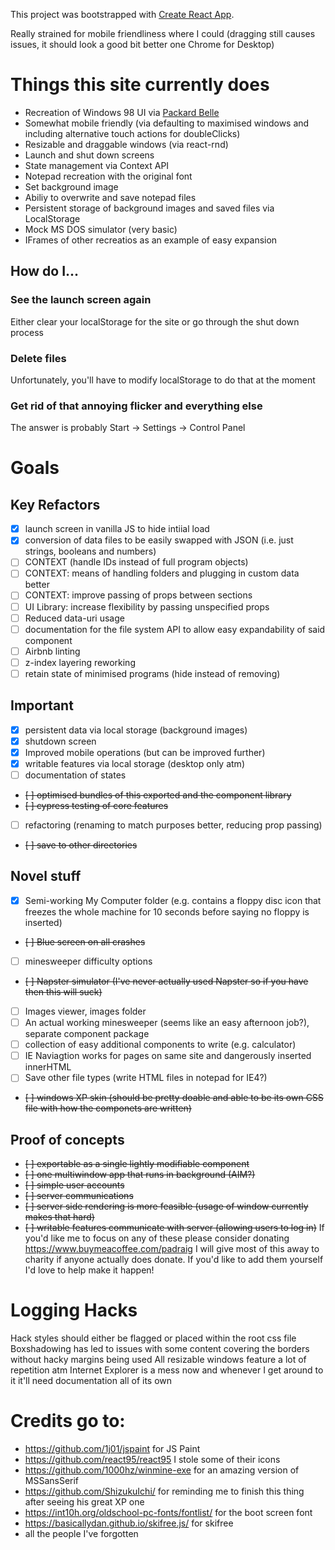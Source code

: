 This project was bootstrapped with [Create React App](https://github.com/facebook/create-react-app).

Really strained for mobile friendliness where I could (dragging still causes issues, it should look a good bit better one Chrome for Desktop)

# Things this site currently does

- Recreation of Windows 98 UI via [Packard Belle](https://www.npmjs.com/package/packard-belle)
- Somewhat mobile friendly (via defaulting to maximised windows and including alternative touch actions for doubleClicks)
- Resizable and draggable windows (via react-rnd)
- Launch and shut down screens
- State management via Context API
- Notepad recreation with the original font
- Set background image
- Abiliy to overwrite and save notepad files
- Persistent storage of background images and saved files via LocalStorage
- Mock MS DOS simulator (very basic)
- IFrames of other recreatios as an example of easy expansion

## How do I...

### See the launch screen again

Either clear your localStorage for the site or go through the shut down process

### Delete files

Unfortunately, you'll have to modify localStorage to do that at the moment

### Get rid of that annoying flicker and everything else

The answer is probably Start -> Settings -> Control Panel

# Goals

## Key Refactors

- [x] launch screen in vanilla JS to hide intiial load
- [x] conversion of data files to be easily swapped with JSON (i.e. just strings, booleans and numbers)
- [ ] CONTEXT (handle IDs instead of full program objects)
- [ ] CONTEXT: means of handling folders and plugging in custom data better
- [ ] CONTEXT: improve passing of props between sections
- [ ] UI Library: increase flexibility by passing unspecified props
- [ ] Reduced data-uri usage
- [ ] documentation for the file system API to allow easy expandability of said component
- [ ] Airbnb linting
- [ ] z-index layering reworking
- [ ] retain state of minimised programs (hide instead of removing)

## Important

- [x] persistent data via local storage (background images)
- [x] shutdown screen
- [x] Improved mobile operations (but can be improved further)
- [x] writable features via local storage (desktop only atm)
- [ ] documentation of states
- ~~[ ] optimised bundles of this exported and the component library~~
- ~~[ ] cypress testing of core features~~
- [ ] refactoring (renaming to match purposes better, reducing prop passing)
- ~~[ ] save to other directories~~

## Novel stuff

- [x] Semi-working My Computer folder (e.g. contains a floppy disc icon that freezes the whole machine for 10 seconds before saying no floppy is inserted)
- ~~[ ] Blue screen on all crashes~~
- [ ] minesweeper difficulty options
- ~~[ ] Napster simulator (I've never actually used Napster so if you have then this will suck)~~
- [ ] Images viewer, images folder
- [ ] An actual working minesweeper (seems like an easy afternoon job?), separate component package
- [ ] collection of easy additional components to write (e.g. calculator)
- [ ] IE Naviagtion works for pages on same site and dangerously inserted innerHTML
- [ ] Save other file types (write HTML files in notepad for IE4?)
- ~~[ ] windows XP skin (should be pretty doable and able to be its own CSS file with how the componets are written)~~

## Proof of concepts

- ~~[ ] exportable as a single lightly modifiable component~~
- ~~[ ] one multiwindow app that runs in background (AIM?)~~
- ~~[ ] simple user accounts~~
- ~~[ ] server communications~~
- ~~[ ] server side rendering is more feasible (usage of window currently makes that hard)~~
- ~~[ ] writable features communicate with server (allowing users to log in)~~
If you'd like me to focus on any of these please consider donating https://www.buymeacoffee.com/padraig I will give most of this away to charity if anyone actually does donate. If you'd like to add them yourself I'd love to help make it happen!

# Logging Hacks

Hack styles should either be flagged or placed within the root css file
Boxshadowing has led to issues with some content covering the borders without hacky margins being used
All resizable windows feature a lot of repetition atm
Internet Explorer is a mess now and whenever I get around to it it'll need documentation all of its own

# Credits go to:

- https://github.com/1j01/jspaint for JS Paint
- https://github.com/react95/react95 I stole some of their icons
- https://github.com/1000hz/winmine-exe for an amazing version of MSSansSerif
- https://github.com/ShizukuIchi/ for reminding me to finish this thing after seeing his great XP one
- https://int10h.org/oldschool-pc-fonts/fontlist/ for the boot screen font
- https://basicallydan.github.io/skifree.js/ for skifree
- all the people I've forgotten
